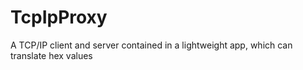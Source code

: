 # TcpIpProxy
A TCP/IP client and server contained in a lightweight app, which can translate hex values
